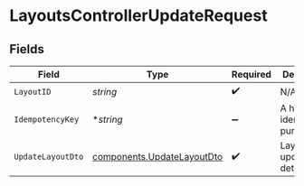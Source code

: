 # LayoutsControllerUpdateRequest


## Fields

| Field                                                                    | Type                                                                     | Required                                                                 | Description                                                              |
| ------------------------------------------------------------------------ | ------------------------------------------------------------------------ | ------------------------------------------------------------------------ | ------------------------------------------------------------------------ |
| `LayoutID`                                                               | *string*                                                                 | :heavy_check_mark:                                                       | N/A                                                                      |
| `IdempotencyKey`                                                         | **string*                                                                | :heavy_minus_sign:                                                       | A header for idempotency purposes                                        |
| `UpdateLayoutDto`                                                        | [components.UpdateLayoutDto](../../models/components/updatelayoutdto.md) | :heavy_check_mark:                                                       | Layout update details                                                    |